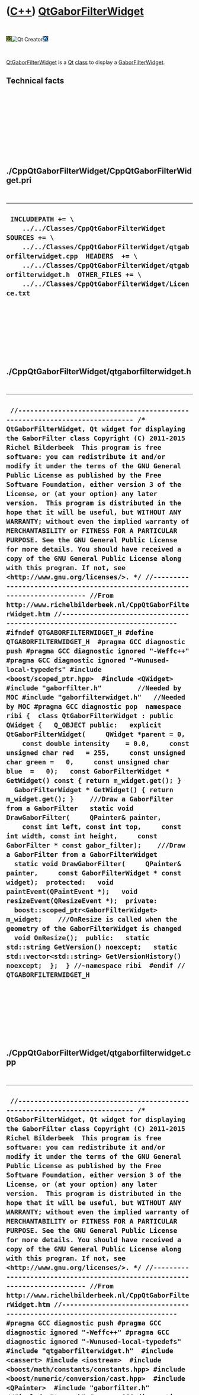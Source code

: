 



 

 

 

 

 

([C++](Cpp.htm)) [QtGaborFilterWidget](CppQtGaborFilterWidget.htm)
==================================================================

 

![Qt](PicQt.png)![Qt
Creator](PicQtCreator.png)![Lubuntu](PicLubuntu.png)

 

[QtGaborFilterWidget](CppQtGaborFilterWidget.htm) is a [Qt](CppQt.htm)
[class](CppClass.htm) to display a
[GaborFilterWidget](CppGaborFilterWidget.htm).

Technical facts
---------------

 

 

 

 

 

 

./CppQtGaborFilterWidget/CppQtGaborFilterWidget.pri
---------------------------------------------------

 

  --------------------------------------------------------------------------------------------------------------------------------------------------------------------------------------------------------------------------------------------------------------------------------------------------
  ` INCLUDEPATH += \     ../../Classes/CppQtGaborFilterWidget  SOURCES += \     ../../Classes/CppQtGaborFilterWidget/qtgaborfilterwidget.cpp  HEADERS  += \     ../../Classes/CppQtGaborFilterWidget/qtgaborfilterwidget.h  OTHER_FILES += \     ../../Classes/CppQtGaborFilterWidget/Licence.txt`
  --------------------------------------------------------------------------------------------------------------------------------------------------------------------------------------------------------------------------------------------------------------------------------------------------

 

 

 

 

 

./CppQtGaborFilterWidget/qtgaborfilterwidget.h
----------------------------------------------

 

  ------------------------------------------------------------------------------------------------------------------------------------------------------------------------------------------------------------------------------------------------------------------------------------------------------------------------------------------------------------------------------------------------------------------------------------------------------------------------------------------------------------------------------------------------------------------------------------------------------------------------------------------------------------------------------------------------------------------------------------------------------------------------------------------------------------------------------------------------------------------------------------------------------------------------------------------------------------------------------------------------------------------------------------------------------------------------------------------------------------------------------------------------------------------------------------------------------------------------------------------------------------------------------------------------------------------------------------------------------------------------------------------------------------------------------------------------------------------------------------------------------------------------------------------------------------------------------------------------------------------------------------------------------------------------------------------------------------------------------------------------------------------------------------------------------------------------------------------------------------------------------------------------------------------------------------------------------------------------------------------------------------------------------------------------------------------------------------------------------------------------------------------------------------------------------------------------------------------------------------------------------------------------------------------------------------------------------------------------------------------------------------------------------------------------------------------------------------------------------------------------------------------------------------------------------------------------------------------------------------------------------------------------------------------------------------------------------
  ` //--------------------------------------------------------------------------- /* QtGaborFilterWidget, Qt widget for displaying the GaborFilter class Copyright (C) 2011-2015 Richel Bilderbeek  This program is free software: you can redistribute it and/or modify it under the terms of the GNU General Public License as published by the Free Software Foundation, either version 3 of the License, or (at your option) any later version.  This program is distributed in the hope that it will be useful, but WITHOUT ANY WARRANTY; without even the implied warranty of MERCHANTABILITY or FITNESS FOR A PARTICULAR PURPOSE. See the GNU General Public License for more details. You should have received a copy of the GNU General Public License along with this program. If not, see <http://www.gnu.org/licenses/>. */ //--------------------------------------------------------------------------- //From http://www.richelbilderbeek.nl/CppQtGaborFilterWidget.htm //--------------------------------------------------------------------------- #ifndef QTGABORFILTERWIDGET_H #define QTGABORFILTERWIDGET_H  #pragma GCC diagnostic push #pragma GCC diagnostic ignored "-Weffc++" #pragma GCC diagnostic ignored "-Wunused-local-typedefs" #include <boost/scoped_ptr.hpp>  #include <QWidget>  #include "gaborfilter.h"         //Needed by MOC #include "gaborfilterwidget.h"   //Needed by MOC #pragma GCC diagnostic pop  namespace ribi {  class QtGaborFilterWidget : public QWidget {   Q_OBJECT public:   explicit QtGaborFilterWidget(     QWidget *parent = 0,     const double intensity    = 0.0,     const unsigned char red   = 255,     const unsigned char green =   0,     const unsigned char blue  =   0);   const GaborFilterWidget * GetWidget() const { return m_widget.get(); }   GaborFilterWidget * GetWidget() { return m_widget.get(); }    ///Draw a GaborFilter from a GaborFilter   static void DrawGaborFilter(     QPainter& painter,     const int left, const int top,     const int width, const int height,     const GaborFilter * const gabor_filter);    ///Draw a GaborFilter from a GaborFilterWidget   static void DrawGaborFilter(     QPainter& painter,     const GaborFilterWidget * const widget);  protected:   void paintEvent(QPaintEvent *);   void resizeEvent(QResizeEvent *);  private:   boost::scoped_ptr<GaborFilterWidget> m_widget;    ///OnResize is called when the geometry of the GaborFilterWidget is changed   void OnResize();  public:   static std::string GetVersion() noexcept;   static std::vector<std::string> GetVersionHistory() noexcept;  };  } //~namespace ribi  #endif // QTGABORFILTERWIDGET_H`
  ------------------------------------------------------------------------------------------------------------------------------------------------------------------------------------------------------------------------------------------------------------------------------------------------------------------------------------------------------------------------------------------------------------------------------------------------------------------------------------------------------------------------------------------------------------------------------------------------------------------------------------------------------------------------------------------------------------------------------------------------------------------------------------------------------------------------------------------------------------------------------------------------------------------------------------------------------------------------------------------------------------------------------------------------------------------------------------------------------------------------------------------------------------------------------------------------------------------------------------------------------------------------------------------------------------------------------------------------------------------------------------------------------------------------------------------------------------------------------------------------------------------------------------------------------------------------------------------------------------------------------------------------------------------------------------------------------------------------------------------------------------------------------------------------------------------------------------------------------------------------------------------------------------------------------------------------------------------------------------------------------------------------------------------------------------------------------------------------------------------------------------------------------------------------------------------------------------------------------------------------------------------------------------------------------------------------------------------------------------------------------------------------------------------------------------------------------------------------------------------------------------------------------------------------------------------------------------------------------------------------------------------------------------------------------------------------------

 

 

 

 

 

./CppQtGaborFilterWidget/qtgaborfilterwidget.cpp
------------------------------------------------

 

  ---------------------------------------------------------------------------------------------------------------------------------------------------------------------------------------------------------------------------------------------------------------------------------------------------------------------------------------------------------------------------------------------------------------------------------------------------------------------------------------------------------------------------------------------------------------------------------------------------------------------------------------------------------------------------------------------------------------------------------------------------------------------------------------------------------------------------------------------------------------------------------------------------------------------------------------------------------------------------------------------------------------------------------------------------------------------------------------------------------------------------------------------------------------------------------------------------------------------------------------------------------------------------------------------------------------------------------------------------------------------------------------------------------------------------------------------------------------------------------------------------------------------------------------------------------------------------------------------------------------------------------------------------------------------------------------------------------------------------------------------------------------------------------------------------------------------------------------------------------------------------------------------------------------------------------------------------------------------------------------------------------------------------------------------------------------------------------------------------------------------------------------------------------------------------------------------------------------------------------------------------------------------------------------------------------------------------------------------------------------------------------------------------------------------------------------------------------------------------------------------------------------------------------------------------------------------------------------------------------------------------------------------------------------------------------------------------------------------------------------------------------------------------------------------------------------------------------------------------------------------------------------------------------------------------------------------------------------------------------------------------------------------------------------------------------------------------------------------------------------------------------------------------------------------------------------------------------------------------------------------------------------------------------------------------------------------------------------------------------------------------------------------------------------------------------------------------------------------------------------------------------------------------------------------------------------------------------------------------------------------------------------------------------------------------------------------------------------------------------------------------------------------------------------------------------------------------------------------------------------------------------------------------------------------------------------------------------------------------------------------------------------------------------------------------------------------------------------------------------------------------------------------------------------------------------------------------------------------------------------------------------------------------------------------------------------------------------------------------------------------------------------------------------------------------------------------------------------------------------------------------------------------------------------------------------------------------------------------------------------------------------------------------------------------------------------------------------------------------------------------------
  ` //--------------------------------------------------------------------------- /* QtGaborFilterWidget, Qt widget for displaying the GaborFilter class Copyright (C) 2011-2015 Richel Bilderbeek  This program is free software: you can redistribute it and/or modify it under the terms of the GNU General Public License as published by the Free Software Foundation, either version 3 of the License, or (at your option) any later version.  This program is distributed in the hope that it will be useful, but WITHOUT ANY WARRANTY; without even the implied warranty of MERCHANTABILITY or FITNESS FOR A PARTICULAR PURPOSE. See the GNU General Public License for more details. You should have received a copy of the GNU General Public License along with this program. If not, see <http://www.gnu.org/licenses/>. */ //--------------------------------------------------------------------------- //From http://www.richelbilderbeek.nl/CppQtGaborFilterWidget.htm //--------------------------------------------------------------------------- #pragma GCC diagnostic push #pragma GCC diagnostic ignored "-Weffc++" #pragma GCC diagnostic ignored "-Wunused-local-typedefs" #include "qtgaborfilterwidget.h"  #include <cassert> #include <iostream>  #include <boost/math/constants/constants.hpp> #include <boost/numeric/conversion/cast.hpp>  #include <QPainter>  #include "gaborfilter.h" //#include "trace.h" #pragma GCC diagnostic pop  ribi::QtGaborFilterWidget::QtGaborFilterWidget(   QWidget *parent,   const double intensity,   const unsigned char red,   const unsigned char green,   const unsigned char blue)   : QWidget(parent),     m_widget(new GaborFilterWidget(intensity,red,green,blue)) {   assert(m_widget);   m_widget->GetGaborFilter()->m_signal_changed.connect(     boost::bind(       &ribi::QtGaborFilterWidget::repaint,       this));    m_widget->m_signal_geometry_changed.connect(     boost::bind(       &ribi::QtGaborFilterWidget::OnResize,       this));    const double pi = boost::math::constants::pi<double>();   this->GetWidget()->GetGaborFilter()->SetAngle(pi * 2.0 / 16.0);   this->GetWidget()->GetGaborFilter()->SetFrequency(16.0);   this->GetWidget()->GetGaborFilter()->SetSigma(this->GetWidget()->GetGaborFilter()->SuggestSigma(     2.0,2.0));  }  void ribi::QtGaborFilterWidget::DrawGaborFilter(     QPainter& painter,     const int left, const int top,     const int width, const int height,     const GaborFilter * const gaborfilter) {   QImage image(width,height,QImage::Format::Format_RGB32);   const double midx = static_cast<double>(left + width ) / 2.0;   const double midy = static_cast<double>(top  + height) / 2.0;   const double max = gaborfilter->GetMax();   for (int y=0; y!=height; ++y)   {     for (int x=0; x!=width; ++x)     {       ///Transform the pixels coordinat system to [-1,1] for both x and y       const double xco = (static_cast<double>(x) - midx)/midx;       const double yco = (static_cast<double>(y) - midy)/midy;       const double greyness = gaborfilter->GaborFunction(xco,yco);       const int grey_int = 128.0 + ((greyness / max) * 126.0);       const int grey_in_range = (grey_int < 0 ? 0 : (grey_int > 255 ? 255 : grey_int));       const unsigned char grey = static_cast<unsigned char>(grey_in_range);       image.setPixel(QPoint(x,y),qRgb(grey,grey,grey));     }   }   painter.drawPixmap(left,top,width,height,QPixmap::fromImage(image)); }  void ribi::QtGaborFilterWidget::DrawGaborFilter(   QPainter& painter,   const GaborFilterWidget * const widget) {   DrawGaborFilter(     painter,     widget->GetLeft(),     widget->GetTop(),     widget->GetWidth(),     widget->GetHeight(),     widget->GetGaborFilter()); }  std::string ribi::QtGaborFilterWidget::GetVersion() noexcept {   return "1.1"; }  std::vector<std::string> ribi::QtGaborFilterWidget::GetVersionHistory() noexcept {   return {     "2012-07-07: Version 1.0: initial version",     "2014-03-28: Version 1.1: replaced custom Rect class by Boost.Geometry"   }; }  ///OnResize is calgaborfilter when the geometry of the GaborFilterWidget is changed void ribi::QtGaborFilterWidget::OnResize() {   this->setGeometry(     this->GetWidget()->GetLeft(),     this->GetWidget()->GetTop(),     this->GetWidget()->GetWidth(),     this->GetWidget()->GetHeight()   );   this->repaint(); }  void ribi::QtGaborFilterWidget::paintEvent(QPaintEvent *) {   QPainter p(this);   DrawGaborFilter(p,m_widget.get()); }  void ribi::QtGaborFilterWidget::resizeEvent(QResizeEvent *) {   QRect r = this->geometry();   this->GetWidget()->SetGeometry(r.x(),r.y(),r.width(),r.height()); }`
  ---------------------------------------------------------------------------------------------------------------------------------------------------------------------------------------------------------------------------------------------------------------------------------------------------------------------------------------------------------------------------------------------------------------------------------------------------------------------------------------------------------------------------------------------------------------------------------------------------------------------------------------------------------------------------------------------------------------------------------------------------------------------------------------------------------------------------------------------------------------------------------------------------------------------------------------------------------------------------------------------------------------------------------------------------------------------------------------------------------------------------------------------------------------------------------------------------------------------------------------------------------------------------------------------------------------------------------------------------------------------------------------------------------------------------------------------------------------------------------------------------------------------------------------------------------------------------------------------------------------------------------------------------------------------------------------------------------------------------------------------------------------------------------------------------------------------------------------------------------------------------------------------------------------------------------------------------------------------------------------------------------------------------------------------------------------------------------------------------------------------------------------------------------------------------------------------------------------------------------------------------------------------------------------------------------------------------------------------------------------------------------------------------------------------------------------------------------------------------------------------------------------------------------------------------------------------------------------------------------------------------------------------------------------------------------------------------------------------------------------------------------------------------------------------------------------------------------------------------------------------------------------------------------------------------------------------------------------------------------------------------------------------------------------------------------------------------------------------------------------------------------------------------------------------------------------------------------------------------------------------------------------------------------------------------------------------------------------------------------------------------------------------------------------------------------------------------------------------------------------------------------------------------------------------------------------------------------------------------------------------------------------------------------------------------------------------------------------------------------------------------------------------------------------------------------------------------------------------------------------------------------------------------------------------------------------------------------------------------------------------------------------------------------------------------------------------------------------------------------------------------------------------------------------------------------------------------------------------------------------------------------------------------------------------------------------------------------------------------------------------------------------------------------------------------------------------------------------------------------------------------------------------------------------------------------------------------------------------------------------------------------------------------------------------------------------------------------------------------------------------------

 

 

 

 

 





 




This page has been created by the [tool](Tools.htm)
[CodeToHtml](ToolCodeToHtml.htm)
